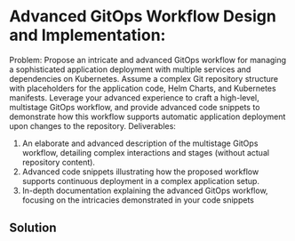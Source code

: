 # Advanced GitOps Workflow Design and Implementation:
Problem: Propose an intricate and advanced GitOps workflow for managing a sophisticated application deployment with multiple services and dependencies on Kubernetes. Assume a complex Git repository structure with placeholders for the application code, Helm Charts, and Kubernetes manifests. Leverage your advanced experience to craft a high-level, multistage GitOps workflow, and provide advanced code snippets to demonstrate how this workflow supports automatic application deployment upon changes to the repository.
Deliverables:
1. An elaborate and advanced description of the multistage GitOps workflow, detailing complex interactions and stages (without actual repository content).
2. Advanced code snippets illustrating how the proposed workflow supports continuous deployment in a complex application setup.
3. In-depth documentation explaining the advanced GitOps workflow, focusing on the intricacies demonstrated in your code snippets

## Solution
